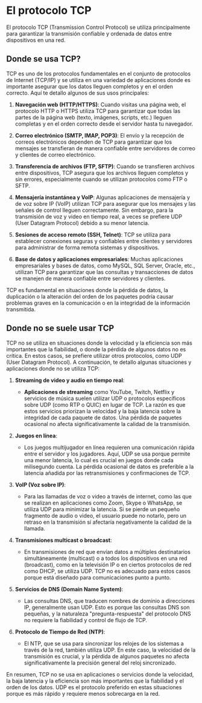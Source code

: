 # El protocolo TCP

El protocolo TCP (Transmission Control Protocol) se utiliza principalmente para garantizar la transmisión confiable y ordenada de datos entre dispositivos en una red. 

## Donde se usa TCP?

TCP es uno de los protocolos fundamentales en el conjunto de protocolos de Internet (TCP/IP) y se utiliza en una variedad de aplicaciones donde es importante asegurar que los datos lleguen completos y en el orden correcto. Aquí te detallo algunos de sus usos principales:

1. **Navegación web (HTTP/HTTPS)**: Cuando visitas una página web, el protocolo HTTP o HTTPS utiliza TCP para garantizar que todas las partes de la página web (texto, imágenes, scripts, etc.) lleguen completas y en el orden correcto desde el servidor hasta tu navegador.

2. **Correo electrónico (SMTP, IMAP, POP3)**: El envío y la recepción de correos electrónicos dependen de TCP para garantizar que los mensajes se transfieran de manera confiable entre servidores de correo y clientes de correo electrónico.

3. **Transferencia de archivos (FTP, SFTP)**: Cuando se transfieren archivos entre dispositivos, TCP asegura que los archivos lleguen completos y sin errores, especialmente cuando se utilizan protocolos como FTP o SFTP.

4. **Mensajería instantánea y VoIP**: Algunas aplicaciones de mensajería y de voz sobre IP (VoIP) utilizan TCP para asegurar que los mensajes y las señales de control lleguen correctamente. Sin embargo, para la transmisión de voz y video en tiempo real, a veces se prefiere UDP (User Datagram Protocol) debido a su menor latencia.

5. **Sesiones de acceso remoto (SSH, Telnet)**: TCP se utiliza para establecer conexiones seguras y confiables entre clientes y servidores para administrar de forma remota sistemas y dispositivos.

6. **Base de datos y aplicaciones empresariales**: Muchas aplicaciones empresariales y bases de datos, como MySQL, SQL Server, Oracle, etc., utilizan TCP para garantizar que las consultas y transacciones de datos se manejen de manera confiable entre servidores y clientes.

TCP es fundamental en situaciones donde la pérdida de datos, la duplicación o la alteración del orden de los paquetes podría causar problemas graves en la comunicación o en la integridad de la información transmitida.

## Donde no se suele usar TCP

TCP no se utiliza en situaciones donde la velocidad y la eficiencia son más importantes que la fiabilidad, o donde la pérdida de algunos datos no es crítica. En estos casos, se prefiere utilizar otros protocolos, como UDP (User Datagram Protocol). A continuación, te detallo algunas situaciones y aplicaciones donde no se utiliza TCP:

1. **Streaming de video y audio en tiempo real**:
   - **Aplicaciones de streaming** como YouTube, Twitch, Netflix y servicios de música suelen utilizar UDP o protocolos específicos sobre UDP (como RTP o QUIC) en lugar de TCP. La razón es que estos servicios priorizan la velocidad y la baja latencia sobre la integridad de cada paquete de datos. Una pérdida de paquetes ocasional no afecta significativamente la calidad de la transmisión.

2. **Juegos en línea**:
   - Los juegos multijugador en línea requieren una comunicación rápida entre el servidor y los jugadores. Aquí, UDP se usa porque permite una menor latencia, lo cual es crucial en juegos donde cada milisegundo cuenta. La pérdida ocasional de datos es preferible a la latencia añadida por las retransmisiones y confirmaciones de TCP.

3. **VoIP (Voz sobre IP)**:
   - Para las llamadas de voz o video a través de internet, como las que se realizan en aplicaciones como Zoom, Skype o WhatsApp, se utiliza UDP para minimizar la latencia. Si se pierde un pequeño fragmento de audio o video, el usuario puede no notarlo, pero un retraso en la transmisión sí afectaría negativamente la calidad de la llamada.

4. **Transmisiones multicast o broadcast**:
   - En transmisiones de red que envían datos a múltiples destinatarios simultáneamente (multicast) o a todos los dispositivos en una red (broadcast), como en la televisión IP o en ciertos protocolos de red como DHCP, se utiliza UDP. TCP no es adecuado para estos casos porque está diseñado para comunicaciones punto a punto.

5. **Servicios de DNS (Domain Name System)**:
   - Las consultas DNS, que traducen nombres de dominio a direcciones IP, generalmente usan UDP. Esto es porque las consultas DNS son pequeñas, y la naturaleza "pregunta-respuesta" del protocolo DNS no requiere la fiabilidad y control de flujo de TCP.

6. **Protocolo de Tiempo de Red (NTP)**:
   - El NTP, que se usa para sincronizar los relojes de los sistemas a través de la red, también utiliza UDP. En este caso, la velocidad de la transmisión es crucial, y la pérdida de algunos paquetes no afecta significativamente la precisión general del reloj sincronizado.

En resumen, TCP no se usa en aplicaciones o servicios donde la velocidad, la baja latencia y la eficiencia son más importantes que la fiabilidad y el orden de los datos. UDP es el protocolo preferido en estas situaciones porque es más rápido y requiere menos sobrecarga en la red.